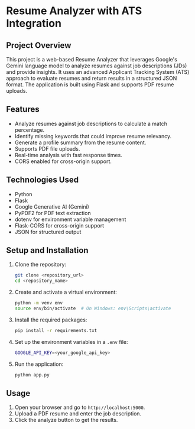 # Resume Analyzer with ATS Integration

## Project Overview

This project is a web-based Resume Analyzer that leverages Google's Gemini language model to analyze resumes against job descriptions (JDs) and provide insights. It uses an advanced Applicant Tracking System (ATS) approach to evaluate resumes and return results in a structured JSON format. The application is built using Flask and supports PDF resume uploads.

## Features

- Analyze resumes against job descriptions to calculate a match percentage.
- Identify missing keywords that could improve resume relevancy.
- Generate a profile summary from the resume content.
- Supports PDF file uploads.
- Real-time analysis with fast response times.
- CORS enabled for cross-origin support.

## Technologies Used

- Python
- Flask
- Google Generative AI (Gemini)
- PyPDF2 for PDF text extraction
- dotenv for environment variable management
- Flask-CORS for cross-origin support
- JSON for structured output

## Setup and Installation

1. Clone the repository:
   ```bash
   git clone <repository_url>
   cd <repository_name>
   ```
2. Create and activate a virtual environment:
   ```bash
   python -m venv env
   source env/bin/activate  # On Windows: env\Scripts\activate
   ```
3. Install the required packages:
   ```bash
   pip install -r requirements.txt
   ```
4. Set up the environment variables in a `.env` file:
   ```bash
   GOOGLE_API_KEY=<your_google_api_key>
   ```
5. Run the application:
   ```bash
   python app.py
   ```

## Usage

1. Open your browser and go to `http://localhost:5000`.
2. Upload a PDF resume and enter the job description.
3. Click the analyze button to get the results.

